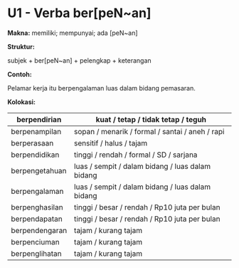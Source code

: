 # U1 - Verba ber\[peN\~an]

**Makna:** memiliki; mempunyai; ada \[peN\~an]

**Struktur:**

subjek + ber\[peN\~an] + pelengkap + keterangan

**Contoh:**

Pelamar kerja itu berpengalaman luas dalam bidang pemasaran.

**Kolokasi:**

| berpendirian   | kuat / tetap / tidak tetap / teguh               |
| -------------- | ------------------------------------------------ |
| berpenampilan  | sopan / menarik / formal / santai / aneh / rapi  |
| berperasaan    | sensitif / halus / tajam                         |
| berpendidikan  | tinggi / rendah / formal / SD / sarjana          |
| berpengetahuan | luas / sempit / dalam bidang / luas dalam bidang |
| berpengalaman  | luas / sempit / dalam bidang / luas dalam bidang |
| berpenghasilan | tinggi / besar / rendah / Rp10 juta per bulan    |
| berpendapatan  | tinggi / besar / rendah / Rp10 juta per bulan    |
| berpendengaran | tajam / kurang tajam                             |
| berpenciuman   | tajam / kurang tajam                             |
| berpenglihatan | tajam / kurang tajam                             |

